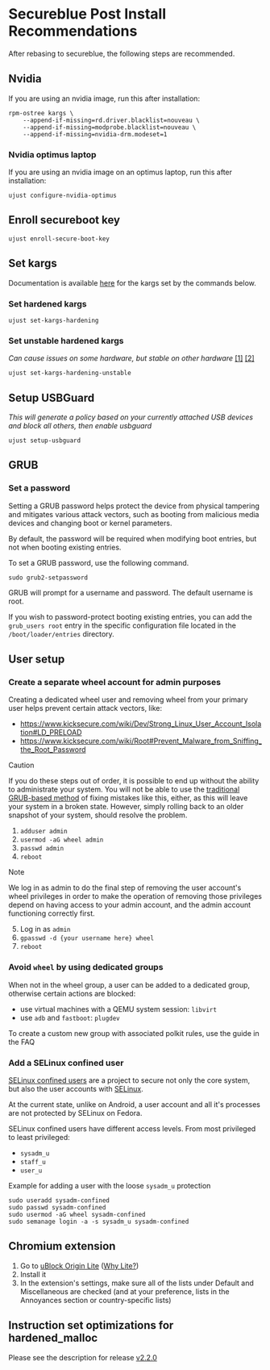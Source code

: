 # Secureblue Post Install Recommendations

After rebasing to secureblue, the following steps are recommended.

## Nvidia
If you are using an nvidia image, run this after installation:

```
rpm-ostree kargs \
    --append-if-missing=rd.driver.blacklist=nouveau \
    --append-if-missing=modprobe.blacklist=nouveau \
    --append-if-missing=nvidia-drm.modeset=1
```

### Nvidia optimus laptop
If you are using an nvidia image on an optimus laptop, run this after installation:

```
ujust configure-nvidia-optimus
```

## Enroll secureboot key

```ujust enroll-secure-boot-key```

## Set kargs

Documentation is available [here](https://github.com/secureblue/secureblue/blob/live/files/system/usr/share/ublue-os/just/60-custom.just.readme.md) for the kargs set by the commands below.

### Set hardened kargs

```ujust set-kargs-hardening```

### Set unstable hardened kargs

*Can cause issues on some hardware, but stable on other hardware* [[1]](https://github.com/secureblue/secureblue/issues/169) [[2]](https://github.com/secureblue/secureblue/issues/215)

```ujust set-kargs-hardening-unstable```

## Setup USBGuard

*This will generate a policy based on your currently attached USB devices and block all others, then enable usbguard*

```ujust setup-usbguard```

## GRUB
### Set a password

Setting a GRUB password helps protect the device from physical tampering and mitigates various attack vectors, such as booting from malicious media devices and changing boot or kernel parameters.

By default, the password will be required when modifying boot entries, but not when booting existing entries.

To set a GRUB password, use the following command.

```sudo grub2-setpassword```

GRUB will prompt for a username and password. The default username is root.

If you wish to password-protect booting existing entries, you can add the `grub_users root` entry in the specific configuration file located in the `/boot/loader/entries` directory.

## User setup
### Create a separate wheel account for admin purposes

Creating a dedicated wheel user and removing wheel from your primary user helps prevent certain attack vectors, like:

- https://www.kicksecure.com/wiki/Dev/Strong_Linux_User_Account_Isolation#LD_PRELOAD
- https://www.kicksecure.com/wiki/Root#Prevent_Malware_from_Sniffing_the_Root_Password

> [!CAUTION]
> If you do these steps out of order, it is possible to end up without the ability to administrate your system. You will not be able to use the [traditional GRUB-based method](https://linuxconfig.org/recover-reset-forgotten-linux-root-password) of fixing mistakes like this, either, as this will leave your system in a broken state. However, simply rolling back to an older snapshot of your system, should resolve the problem.

1. ```adduser admin```
2. ```usermod -aG wheel admin```
3. ```passwd admin```
4. ```reboot```

> [!NOTE]
> We log in as admin to do the final step of removing the user account's wheel privileges in order to make the operation of removing those privileges depend on having access to your admin account, and the admin account functioning correctly first.

5. Log in as `admin`
6. ```gpasswd -d {your username here} wheel```
7. ```reboot```

### Avoid `wheel` by using dedicated groups
When not in the wheel group, a user can be added to a dedicated group, otherwise certain actions are blocked:

- use virtual machines with a QEMU system session: `libvirt`
- use `adb` and `fastboot`: `plugdev`

To create a custom new group with associated polkit rules, use the guide in the FAQ

### Add a SELinux confined user
[SELinux confined users](https://fedoraproject.org/wiki/SELinux/ConfinedUsers) are a project to secure not only the core system, but also the user accounts with [SELinux](https://docs.fedoraproject.org/en-US/quick-docs/selinux-getting-started/).

At the current state, unlike on Android, a user account and all it's processes are not protected by SELinux on Fedora.

SELinux confined users have different access levels. From most privileged to least privileged:
- `sysadm_u`
- `staff_u`
- `user_u`

Example for adding a user with the loose `sysadm_u` protection

```
sudo useradd sysadm-confined
sudo passwd sysadm-confined
sudo usermod -aG wheel sysadm-confined
sudo semanage login -a -s sysadm_u sysadm-confined
```

## Chromium extension

1. Go to [uBlock Origin Lite](https://chromewebstore.google.com/detail/ublock-origin-lite/ddkjiahejlhfcafbddmgiahcphecmpfh?pli=1) ([Why Lite?](https://developer.chrome.com/docs/extensions/develop/migrate/improve-security))
2. Install it
3. In the extension's settings, make sure all of the lists under Default and Miscellaneous are checked (and at your preference, lists in the Annoyances section or country-specific lists)


## Instruction set optimizations for hardened_malloc

Please see the description for release [v2.2.0](https://github.com/secureblue/secureblue/releases/tag/v2.2.0)
